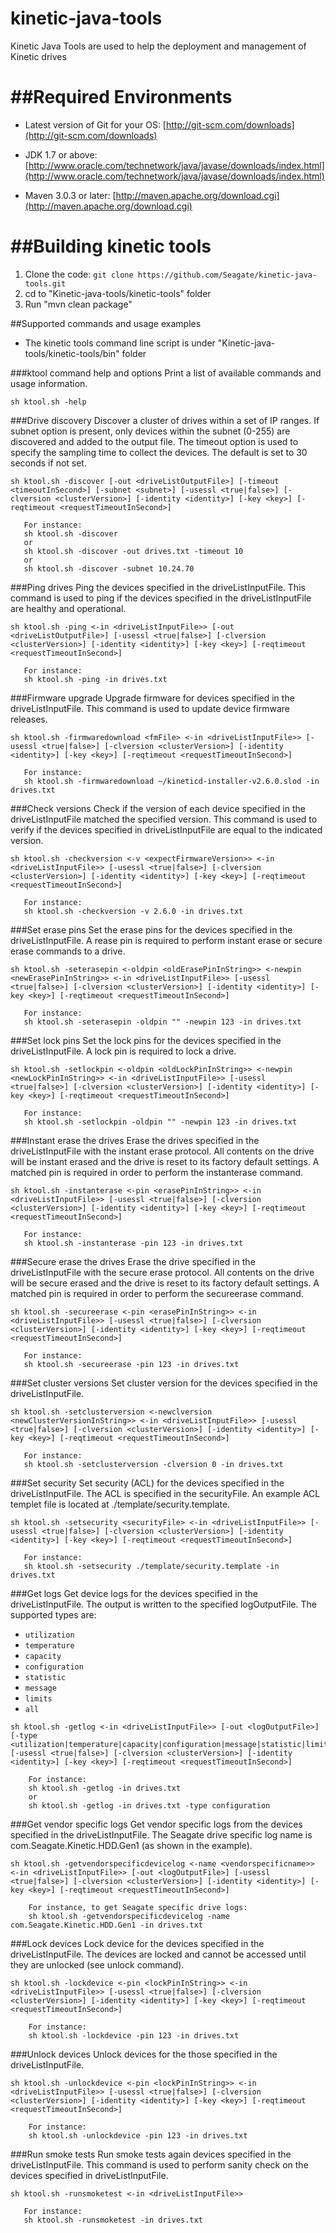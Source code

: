 # kinetic-java-tools
Kinetic Java Tools are used to help the deployment and management of Kinetic drives

##Required Environments
==================================
  * Latest version of Git for your OS: [http://git-scm.com/downloads](http://git-scm.com/downloads)

  * JDK 1.7 or above: [http://www.oracle.com/technetwork/java/javase/downloads/index.html](http://www.oracle.com/technetwork/java/javase/downloads/index.html)

  * Maven 3.0.3 or later: [http://maven.apache.org/download.cgi](http://maven.apache.org/download.cgi)

##Building kinetic tools
==============================
  1. Clone the code: `git clone https://github.com/Seagate/kinetic-java-tools.git`
  2. cd to "Kinetic-java-tools/kinetic-tools" folder
  3. Run "mvn clean package"
  
##Supported commands and usage examples

  * The kinetic tools command line script is under "Kinetic-java-tools/kinetic-tools/bin" folder

###ktool command help and options
Print a list of available commands and usage information.
```
sh ktool.sh -help
```

###Drive discovery
Discover a cluster of drives within a set of IP ranges.
If subnet option is present, only devices within the subnet (0-255) are discovered and added to the output file.
The timeout option is used to specify the sampling time to collect the devices. The default is set to 30 seconds if not set.
```
sh ktool.sh -discover [-out <driveListOutputFile>] [-timeout <timeoutInSecond>] [-subnet <subnet>] [-usessl <true|false>] [-clversion <clusterVersion>] [-identity <identity>] [-key <key>] [-reqtimeout <requestTimeoutInSecond>]

   For instance:
   sh ktool.sh -discover
   or
   sh ktool.sh -discover -out drives.txt -timeout 10
   or
   sh ktool.sh -discover -subnet 10.24.70
```

###Ping drives
Ping the devices specified in the driveListInputFile.  This command is used to ping if the devices specified in the driveListInputFile are healthy and operational.
```
sh ktool.sh -ping <-in <driveListInputFile>> [-out <driveListOutputFile>] [-usessl <true|false>] [-clversion <clusterVersion>] [-identity <identity>] [-key <key>] [-reqtimeout <requestTimeoutInSecond>] 

   For instance:
   sh ktool.sh -ping -in drives.txt
```

###Firmware upgrade
Upgrade firmware for devices specified in the driveListInputFile. This command is used to update device firmware releases.
```
sh ktool.sh -firmwaredownload <fmFile> <-in <driveListInputFile>> [-usessl <true|false>] [-clversion <clusterVersion>] [-identity <identity>] [-key <key>] [-reqtimeout <requestTimeoutInSecond>]
   
   For instance:
   sh ktool.sh -firmwaredownload ~/kineticd-installer-v2.6.0.slod -in drives.txt
```

###Check versions
Check if the version of each device specified in the driveListInputFile matched the specified version. This command is used to verify if the devices specified in driveListInputFile are equal to the indicated version.
```
sh ktool.sh -checkversion <-v <expectFirmwareVersion>> <-in <driveListInputFile>> [-usessl <true|false>] [-clversion <clusterVersion>] [-identity <identity>] [-key <key>] [-reqtimeout <requestTimeoutInSecond>]
   
   For instance:
   sh ktool.sh -checkversion -v 2.6.0 -in drives.txt
```

###Set erase pins
Set the erase pins for the devices specified in the driveListInputFile.  A rease pin is required to perform instant erase or secure erase commands to a drive.
```
sh ktool.sh -seterasepin <-oldpin <oldErasePinInString>> <-newpin <newErasePinInString>> <-in <driveListInputFile>> [-usessl <true|false>] [-clversion <clusterVersion>] [-identity <identity>] [-key <key>] [-reqtimeout <requestTimeoutInSecond>]

   For instance:
   sh ktool.sh -seterasepin -oldpin "" -newpin 123 -in drives.txt
```

###Set lock pins
Set the lock pins for the devices specified in the driveListInputFile.  A lock pin is required to lock a drive.
```
sh ktool.sh -setlockpin <-oldpin <oldLockPinInString>> <-newpin <newLockPinInString>> <-in <driveListInputFile>> [-usessl <true|false>] [-clversion <clusterVersion>] [-identity <identity>] [-key <key>] [-reqtimeout <requestTimeoutInSecond>]

   For instance:
   sh ktool.sh -setlockpin -oldpin "" -newpin 123 -in drives.txt
```

###Instant erase the drives
Erase the drives specified in the driveListInputFile with the instant erase protocol.  All contents on the drive will be instant erased and the drive is reset to its factory default settings. A matched pin is required in order to perform the instanterase command.
```
sh ktool.sh -instanterase <-pin <erasePinInString>> <-in <driveListInputFile>> [-usessl <true|false>] [-clversion <clusterVersion>] [-identity <identity>] [-key <key>] [-reqtimeout <requestTimeoutInSecond>]
  
   For instance:
   sh ktool.sh -instanterase -pin 123 -in drives.txt
```

###Secure erase the drives
Erase the drive specified in the driveListInputFile with the secure erase protocol.  All contents on the drive will be secure erased and the drive is reset to its factory default settings. A matched pin is required in order to perform the secureerase command.
```
sh ktool.sh -secureerase <-pin <erasePinInString>> <-in <driveListInputFile>> [-usessl <true|false>] [-clversion <clusterVersion>] [-identity <identity>] [-key <key>] [-reqtimeout <requestTimeoutInSecond>]
  
   For instance:
   sh ktool.sh -secureerase -pin 123 -in drives.txt
```

###Set cluster versions
Set cluster version for the devices specified in the driveListInputFile.
```
sh ktool.sh -setclusterversion <-newclversion <newClusterVersionInString>> <-in <driveListInputFile>> [-usessl <true|false>] [-clversion <clusterVersion>] [-identity <identity>] [-key <key>] [-reqtimeout <requestTimeoutInSecond>]
   
   For instance:
   sh ktool.sh -setclusterversion -clversion 0 -in drives.txt
```

###Set security
Set security (ACL) for the devices specified in the driveListInputFile.  The ACL is specified in the securityFile.  An example ACL templet file is located at ./template/security.template.
```
sh ktool.sh -setsecurity <securityFile> <-in <driveListInputFile>> [-usessl <true|false>] [-clversion <clusterVersion>] [-identity <identity>] [-key <key>] [-reqtimeout <requestTimeoutInSecond>]

   For instance:
   sh ktool.sh -setsecurity ./template/security.template -in drives.txt
```

###Get logs
Get device logs for the devices specified in the driveListInputFile.  The output is written to the specified logOutputFile.  The supported types are:

* `utilization`
* `temperature`
* `capacity`
* `configuration`
* `statistic`
* `message`
* `limits`
* `all`
```
sh ktool.sh -getlog <-in <driveListInputFile>> [-out <logOutputFile>] [-type <utilization|temperature|capacity|configuration|message|statistic|limits|all>] [-usessl <true|false>] [-clversion <clusterVersion>] [-identity <identity>] [-key <key>] [-reqtimeout <requestTimeoutInSecond>]
    
    For instance:
    sh ktool.sh -getlog -in drives.txt
    or
    sh ktool.sh -getlog -in drives.txt -type configuration
```

###Get vendor specific logs
Get vendor specific logs from the devices specified in the driveListInputFile. The Seagate drive specific log name is com.Seagate.Kinetic.HDD.Gen1 (as shown in the example).
```
sh ktool.sh -getvendorspecificdevicelog <-name <vendorspecificname>> <-in <driveListInputFile>> [-out <logOutputFile>] [-usessl <true|false>] [-clversion <clusterVersion>] [-identity <identity>] [-key <key>] [-reqtimeout <requestTimeoutInSecond>]
    
    For instance, to get Seagate specific drive logs:
    sh ktool.sh -getvendorspecificdevicelog -name com.Seagate.Kinetic.HDD.Gen1 -in drives.txt
```

###Lock devices
Lock device for the devices specified in the driveListInputFile. The devices are locked and cannot be accessed until they are unlocked (see unlock command). 
```
sh ktool.sh -lockdevice <-pin <lockPinInString>> <-in <driveListInputFile>> [-usessl <true|false>] [-clversion <clusterVersion>] [-identity <identity>] [-key <key>] [-reqtimeout <requestTimeoutInSecond>]
    
    For instance:
    sh ktool.sh -lockdevice -pin 123 -in drives.txt
```

###Unlock devices
Unlock devices for the those specified in the driveListInputFile.
```
sh ktool.sh -unlockdevice <-pin <lockPinInString>> <-in <driveListInputFile>> [-usessl <true|false>] [-clversion <clusterVersion>] [-identity <identity>] [-key <key>] [-reqtimeout <requestTimeoutInSecond>]
    
    For instance:
    sh ktool.sh -unlockdevice -pin 123 -in drives.txt
```

###Run smoke tests
Run smoke tests again devices specified in the driveListInputFile. This command is used to perform sanity check on the devices specified in driveListInputFile.
```
sh ktool.sh -runsmoketest <-in <driveListInputFile>>

   For instance:
   sh ktool.sh -runsmoketest -in drives.txt
```
